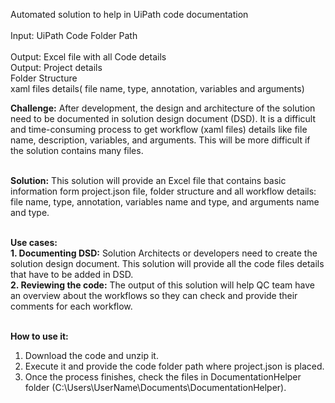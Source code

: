 Automated solution to help in UiPath code documentation
<br><br>
Input: UiPath Code Folder Path 
<br><br>
Output: Excel file with all Code details<br>
Output: Project details<br>
	Folder Structure<br>
	xaml files details( file name, type, annotation, variables and arguments)<br>
	
<b>Challenge:</b> After development, the design and architecture of the solution need to be documented in solution design document (DSD). It is a difficult and time-consuming process to get workflow (xaml files) details like file name, description, variables, and arguments. This will be more difficult if the solution contains many files.<br><br>

<b>Solution:</b> This solution will provide an Excel file that contains basic information form project.json file, folder structure and all workflow details: file name, type, annotation, variables name and type, and arguments name and type.<br><br>

<b>Use cases:</b><br>
<b>1. Documenting DSD:</b> Solution Architects or developers need to create the solution design document. This solution will provide all the code files details that have to be added in DSD.<br>
<b>2. Reviewing the code:</b> The output of this solution will help QC team have an overview about the workflows so they can check and provide their comments for each workflow.<br><br>

<b>How to use it:</b><br>
1. Download the code and unzip it.<br>
2. Execute it and provide the code folder path where project.json is placed.<br>
3. Once the process finishes, check the files in DocumentationHelper folder (C:\Users\UserName\Documents\DocumentationHelper).
